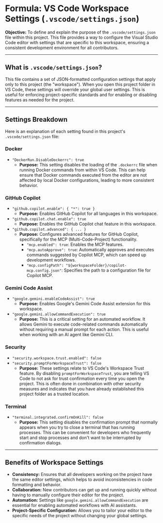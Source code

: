 
# Formula: VS Code Workspace Settings (`.vscode/settings.json`)

**Objective:** To define and explain the purpose of the `.vscode/settings.json` file within this project. This file provides a way to configure the Visual Studio Code editor with settings that are specific to this workspace, ensuring a consistent development environment for all contributors.

---

## What is `.vscode/settings.json`?

This file contains a set of JSON-formatted configuration settings that apply only to this project (the "workspace"). When you open this project folder in VS Code, these settings will override your global user settings. This is useful for enforcing project-specific standards and for enabling or disabling features as needed for the project.

---

## Settings Breakdown

Here is an explanation of each setting found in this project's `.vscode/settings.json` file:

### Docker

*   `"DockerRun.DisableDockerrc": true`
    *   **Purpose:** This setting disables the loading of the `.dockerrc` file when running Docker commands from within VS Code. This can help ensure that Docker commands executed from the editor are not affected by local Docker configurations, leading to more consistent behavior.

### GitHub Copilot

*   `"github.copilot.enable": { "*": true }`
    *   **Purpose:** Enables GitHub Copilot for all languages in this workspace.
*   `"github.copilot.chat.enable": true`
    *   **Purpose:** Enables the GitHub Copilot chat feature in this workspace.
*   `"github.copilot.advanced": { ... }`
    *   **Purpose:** Configures advanced features for GitHub Copilot, specifically for the MCP (Multi-Code-Project) functionality.
        *   `"mcp.enabled": true`: Enables the MCP features.
        *   `"mcp.autoApprove": true`: Automatically approves and executes commands suggested by Copilot MCP, which can speed up development workflows.
        *   `"mcp.configPath": "${workspaceFolder}/copilot-mcp.config.json"`: Specifies the path to a configuration file for Copilot MCP.

### Gemini Code Assist

*   `"google.gemini.enableCodeAssist": true`
    *   **Purpose:** Enables Google's Gemini Code Assist extension for this workspace.
*   `"google.gemini.allowCommandExecution": true`
    *   **Purpose:** This is a critical setting for an automated workflow. It allows Gemini to execute code-related commands automatically without requiring a manual prompt for each action. This is useful when working with an AI agent like Gemini CLI.

### Security

*   `"security.workspace.trust.enabled": false`
*   `"security.promptForWorkspaceTrust": false`
    *   **Purpose:** These settings relate to VS Code's Workspace Trust feature. By disabling `promptForWorkspaceTrust`, you are telling VS Code to not ask for trust confirmation every time you open the project. This is often done in combination with other security measures and indicates that you have already established this project folder as a trusted location.

### Terminal

*   `"terminal.integrated.confirmOnKill": false`
    *   **Purpose:** This setting disables the confirmation prompt that normally appears when you try to close a terminal that has running processes. This can be convenient for developers who frequently start and stop processes and don't want to be interrupted by confirmation dialogs.

---

## Benefits of Workspace Settings

*   **Consistency:** Ensures that all developers working on the project have the same editor settings, which helps to avoid inconsistencies in code formatting and behavior.
*   **Collaboration:** New contributors can get up and running quickly without having to manually configure their editor for the project.
*   **Automation:** Settings like `google.gemini.allowCommandExecution` are essential for enabling automated workflows with AI assistants.
*   **Project-Specific Configuration:** Allows you to tailor your editor to the specific needs of the project without changing your global settings.

